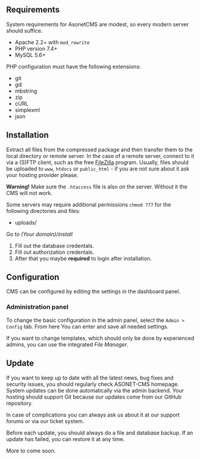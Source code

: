 Requirements
------------

System requirements for AsonetCMS are modest, so every modern server should suffice.

+ Apache 2.2+ with `mod_rewrite`
+ PHP version 7.4+
+ MySQL 5.6+

PHP configuration must have the following extensions:

+ git
+ gd
+ mbstring
+ zip
+ cURL
+ simplexml
+ json


Installation
------------

Extract all files from the compressed package and then transfer them to the local directory or remote server. In the case of a remote server, connect to it via a (S)FTP client, such as the free [FileZilla](https://filezilla-project.org) program. Usually, files should be uploaded to `www`, `htdocs` or `public_html` - if you are not sure about it ask your hosting provider please.

**Warning!** Make sure the `.htaccess` file is also on the server. Without it the CMS will not work.

Some servers may require additional permissions `chmod 777` for the following directories and files:

+ uploads/

Go to _(Your domain)/install_
1. Fill out the database credentals.
2. Fill out authorization credentals.
3. After that you maybe **required** to login after installation.

Configuration
-------------

CMS can be configured by editing the settings in the dashboard panel.

### Administration panel
To change the basic configuration in the admin panel, select the `Admin > Config` tab. From here You can enter and save all needed settings.

If you want to change templates, which should only be done by experienced admins, you can use the integrated _File Manager_.


Update
------

If you want to keep up to date with all the latest news, bug fixes and security issues, you should regularly check ASONET-CMS homepage. System updates can be done automatically via the admin backend. Your hosting should support Git because our updates come from our GitHub repository.

In case of complications you can always ask us about it at our support forums or via our ticket system.

Before each update, you should always do a file and database backup. If an update has failed, you can restore it at any time.


More to come soon.
